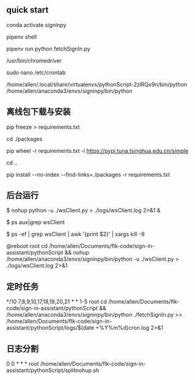 ## quick start
conda activate signinpy

pipenv shell

pipenv run python fetchSignIn.py

/usr/bin/chromedriver

sudo nano /etc/crontab

/home/allen/.local/share/virtualenvs/pythonScript-2zlRQx9n/bin/python
/home/allen/anaconda3/envs/signinpy/bin/python

## 离线包下载与安装
pip freeze > requirements.txt

cd ./packages

pip wheel -r requirements.txt -i https://pypi.tuna.tsinghua.edu.cn/simple

cd ..

pip install --no-index --find-links=./packages -r requirements.txt

## 后台运行
$ nohup python -u ./wsClient.py > ./logs/wsClient.log 2>&1 &

$ ps aux|grep wsClient

$ ps -ef | grep wsClient | awk '{print $2}' | xargs kill -9

@reboot root cd /home/allen/Documents/flk-code/sign-in-assistant/pythonScript && nohup /home/allen/anaconda3/envs/signinpy/bin/python -u ./wsClient.py > ./logs/wsClient.log 2>&1

## 定时任务
*/10 7,8,9,10,17,18,19,20,21   * * 1-5   root    cd /home/allen/Documents/flk-code/sign-in-assistant/pythonScript && /home/allen/anaconda3/envs/signinpy/bin/python ./fetchSignIn.py >> /home/allen/Documents/flk-code/sign-in-assistant/pythonScript/logs/$(date +\%Y\%m\%d)cron.log 2>&1

## 日志分割
0 0 * * * root /home/allen/Documents/flk-code/sign-in-assistant/pythonScript/splitnohup.sh